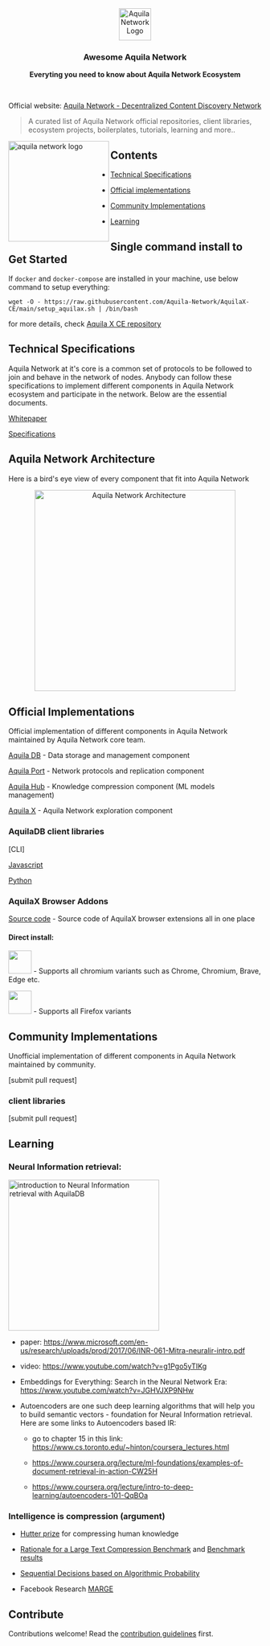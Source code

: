 <div align="center">
  <a href="https://aquila.network">
    <img
      src="https://user-images.githubusercontent.com/19545678/133918727-5a37c6be-676f-427b-8c86-dd50f58d1287.png"
      alt="Aquila Network Logo"
      height="64"
    />
  </a>
  <br />
  <p>
    <h3>
      <b>
        Awesome Aquila Network
      </b>
    </h3>
  </p>
  <p>
    <b>
      Everyting you need to know about Aquila Network Ecosystem
    </b>
  </p>
  <br/>
</div>

Official website: [Aquila Network - Decentralized Content Discovery Network](https://aquila.network)


> A curated list of Aquila Network official repositories, client libraries, ecosystem projects, boilerplates, tutorials, learning and more..

<a href="url"><img src="https://user-images.githubusercontent.com/19545678/105740069-d0d33800-5f5e-11eb-8475-6baf406b3b5d.gif" alt="aquila network logo" align="left" height="200" width="200" ></a>


## Contents

- [Technical Specifications](#technical-specifications)

- [Official implementations](#official-implementations)

- [Community Implementations](#community-implementations)

- [Learning](#learning)

## Single command install to Get Started
If `docker` and `docker-compose` are installed in your machine, use below command to setup everything:
```
wget -O - https://raw.githubusercontent.com/Aquila-Network/AquilaX-CE/main/setup_aquilax.sh | /bin/bash
```
for more details, check [Aquila X CE repository](https://github.com/Aquila-Network/AquilaX-CE#install)

## Technical Specifications

Aquila Network at it's core is a common set of protocols to be followed to join and behave in the network of nodes. Anybody can follow these specifications to implement different components in Aquila Network ecosystem and participate in the network. Below are the essential documents.

[Whitepaper](https://github.com/Aquila-Network/whitepaper)

[Specifications](https://github.com/Aquila-Network/specs)

## Aquila Network Architecture

Here is a bird's eye view of every component that fit into Aquila Network
<div align="center">
  <img
    src="https://user-images.githubusercontent.com/19545678/133918441-d76d0894-7962-4f68-be17-d028cc2a6d3d.png"
    alt="Aquila Network Architecture"
    height="400"
  />
 <br/>
</div>

## Official Implementations

Official implementation of different components in Aquila Network maintained by Aquila Network core team.

[Aquila DB](https://github.com/Aquila-Network/AquilaDB) - Data storage and management component

[Aquila Port](https://github.com/Aquila-Network/AquilaPort) - Network protocols and replication component

[Aquila Hub](https://github.com/Aquila-Network/AquilaHub) - Knowledge compression component (ML models management)

[Aquila X](https://github.com/Aquila-Network/AquilaX-CE) - Aquila Network exploration component

### AquilaDB client libraries

[CLI]

[Javascript](https://github.com/Aquila-Network/AquilaJS)

[Python](https://github.com/Aquila-Network/AquilaPy)

### AquilaX Browser Addons
[Source code](https://github.com/Aquila-Network/AquilaX-browser-extension) - Source code of AquilaX browser extensions all in one place
#### Direct install:
[<img height=46px src="https://user-images.githubusercontent.com/68724239/111738541-92476300-88a7-11eb-8444-3f2baa515b9c.png"/>](https://chrome.google.com/webstore/detail/aquila-x/albdahjdcmldbcpjmbnbcbckgndaibnk) - Supports all chromium variants such as Chrome, Chromium, Brave, Edge etc.


[<img height=46px src="https://user-images.githubusercontent.com/19545678/137582002-85df2d6f-2ad5-43ca-a673-04f4925b8c41.png"/>](https://addons.mozilla.org/en-US/firefox/addon/aquilax/) - Supports all Firefox variants



## Community Implementations

Unofficial implementation of different components in Aquila Network maintained by community.

[submit pull request]

### client libraries

[submit pull request]




## Learning

### Neural Information retrieval:

[<img alt="introduction to Neural Information retrieval with AquilaDB" src="http://img.youtube.com/vi/-VYpjpLXU5Q/0.jpg" width="300" />](http://www.youtube.com/watch?v=-VYpjpLXU5Q)

* paper: https://www.microsoft.com/en-us/research/uploads/prod/2017/06/INR-061-Mitra-neuralir-intro.pdf

* video: https://www.youtube.com/watch?v=g1Pgo5yTIKg

* Embeddings for Everything: Search in the Neural Network Era: https://www.youtube.com/watch?v=JGHVJXP9NHw
* Autoencoders are one such deep learning algorithms that will help you to build semantic vectors - foundation for Neural Information retrieval. Here are some links to Autoencoders based IR:
  * go to chapter 15 in this link: https://www.cs.toronto.edu/~hinton/coursera_lectures.html
  
  * https://www.coursera.org/lecture/ml-foundations/examples-of-document-retrieval-in-action-CW25H
  
  * https://www.coursera.org/lecture/intro-to-deep-learning/autoencoders-101-QqBOa
  
### Intelligence is compression (argument)

- [Hutter prize](http://prize.hutter1.net/) for compressing human knowledge

- [Rationale for a Large Text Compression Benchmark](http://mattmahoney.net/dc/rationale.html) and [Benchmark results](http://mattmahoney.net/dc/text.html)
- [Sequential Decisions based on Algorithmic Probability](http://www.hutter1.net/ai/uaibook.htm)
- Facebook Research [MARGE](https://arxiv.org/pdf/2006.15020.pdf)


## Contribute

Contributions welcome! Read the [contribution guidelines](contributing.md) first.
